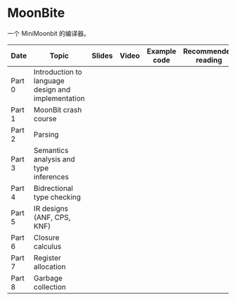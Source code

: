 # MoonBite

一个 MiniMoonbit 的编译器。

| Date   | Topic                                              | Slides | Video | Example code | Recommended reading |
| ------ | -------------------------------------------------- | ------ | ----- | ------------ | ------------------- |
| Part 0 | Introduction to language design and implementation |        |       |              |
| Part 1 | MoonBit crash course                               |        |       |              |                     |
| Part 2 | Parsing                                            |        |       |              |                     |
| Part 3 | Semantics analysis and type inferences             |        |       |              |                     |
| Part 4 | Bidrectional type checking                         |
| Part 5 | IR designs (ANF, CPS, KNF)                         |
| Part 6 | Closure calculus                                   |        |       |
| Part 7 | Register allocation                                |        |       |              |                     |
| Part 8 | Garbage collection                                 |        |       |              |                     |
